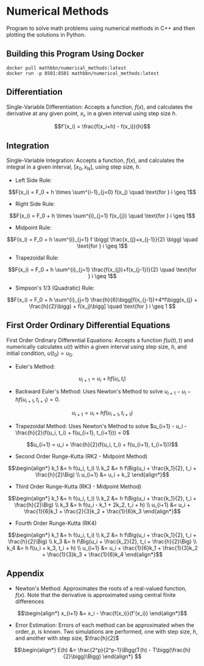 # Numerical Methods
Program to solve math problems using numerical methods in C++ and then plotting the solutions in Python.

## Building this Program Using Docker
```
docker pull mathbbn/numerical_methods:latest
docker run -p 8501:8501 mathbbn/numerical_methods:latest
```

## Differentiation
Single-Variable Differentiation: Accepts a function, $f(x)$, and calculates the derivative at any given point, $x_i$, in a given interval using step size $h$. 
```math
f'(x_i) =  \frac{f(x_i+h) - f(x_i)}{h}
```

## Integration
Single-Variable Integration: Accepts a function, $f(x)$, and calculates the integral in a given interval, $[x_0, x_N]$, using step size, $h$. 
* Left Side Rule: 
```math
F(x_i) = F_0 + h \times \sum^{i-1}_{j=0} f(x_j) \quad \text{for } i \geq 1
```
* Right Side Rule: 
```math
F(x_i) = F_0 + h \times \sum^{i}_{j=1} f(x_{j}) \quad \text{for } i \geq 1
```
* Midpoint Rule:
```math
F(x_i) = F_0 + h \sum^{i}_{j=1} f \bigg( \frac{x_{j}+x_{j-1}}{2} \bigg) \quad \text{for } i \geq 1
```
* Trapezoidal Rule:
```math
F(x_i) = F_0 + h \sum^{i}_{j=1} \frac{f(x_{j})+f(x_{j-1})}{2} \quad \text{for } i \geq 1
```
* Simpson's 1/3 (Quadratic) Rule:
```math
F(x_i) = F_0 + h \sum^{i}_{j=1} \frac{h}{6}\bigg[f(x_{j-1})+4*f\bigg(x_{j} + \frac{h}{2}\bigg) + f(x_j)\bigg] \quad \text{for } i \geq 1 
```
## First Order Ordinary Differential Equations
First Order Ordinary Differential Equations: Accepts a function $f(u(t), t)$ and numerically calculates $u(t)$ within a given interval using step size, $h$, and initial condition, $u(t_0)=u_0$.
* Euler's Method:
```math
u_{i+1} = u_i + hf(u_i,t_i)
```
* Backward Euler's Method: Uses Newton's Method to solve $u_{i+1} - u_i - hf(u_{i+1}, t_{i+1})=0$.
```math
u_{i+1} = u_i + hf(u_{i+1},t_{i+1})
```
* Trapezoidal Method: Uses Newton's Method to solve $u_{i+1} - u_i - \frac{h}{2}(f(u_i, t_i) + f(u_{i+1}, t_{i+1})) = 0$
```math
u_{i+1} = u_i + \frac{h}{2}(f(u_i, t_i) + f(u_{i+1}, t_{i+1}))
```
* Second Order Runge-Kutta (RK2 - Midpoint Method)
```math
\begin{align*}
k_1 &= h f(u_i, t_i) \\
k_2 &= h f\Big(u_i + \frac{k_1}{2}, t_i + \frac{h}{2}\Big) \\
u_{i+1} &= u_i + k_2
\end{align*}
```
* Third Order Runge-Kutta (RK3 - Midpoint Method)
```math
\begin{align*}
k_1 &= h f(u_i, t_i) \\
k_2 &= h f\Big(u_i + \frac{k_1}{2}, t_i + \frac{h}{2}\Big) \\
k_3 &= h f(u_i - k_1 + 2k_2, t_i + h) \\
u_{i+1} &= u_i + \frac{1}{6}k_1 + \frac{2}{3}k_2 + \frac{1}{6}k_3
\end{align*}
```
* Fourth Order Runge-Kutta (RK4)
```math
\begin{align*}
k_1 &= h f(u_i, t_i) \\
k_2 &= h f\Big(u_i + \frac{k_1}{2}, t_i + \frac{h}{2}\Big) \\
k_3 &= h f\Big(u_i + \frac{k_2}{2}, t_i + \frac{h}{2}\Big) \\
k_4 &= h f(u_i + k_3, t_i + h) \\
u_{i+1} &= u_i + \frac{1}{6}k_1 + \frac{1}{3}k_2 + \frac{1}{3}k_3 + \frac{1}{6}k_4
\end{align*}
```

## Appendix
* Newton's Method: Approximates the roots of a real-valued function, $f(x)$. Note that the derivative is approximated using central finite differences
```math
\begin{align*}
x_{i+1} &= x_i - \frac{f(x_i)}{f'(x_i)}
\end{align*}
```
* Error Estimation: Errors of each method can be approximated when the order, $p$, is known. Two simulations are performed, one with step size, $h$, and another with step size, $\frac{h}{2}$
```math
\begin{align*}
E(h) &= \frac{2^p}{2^p-1}\Bigg(T(h) - T\bigg(\frac{h}{2}\bigg)\Bigg)
\end{align*} 
```